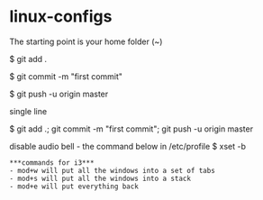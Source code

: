 # linux-configs

The starting point is your home folder (~)

$ git add .

$ git commit -m "first commit"

$ git push -u origin master

single line

$ git add .; git commit -m "first commit"; git push -u origin  master


disable audio bell - the command below in /etc/profile
$ xset -b

```
***commands for i3***
- mod+w will put all the windows into a set of tabs
- mod+s will put all the windows into a stack
- mod+e will put everything back
```